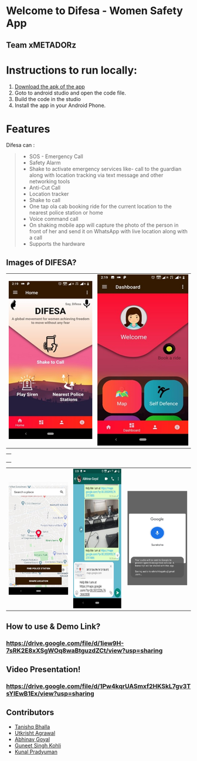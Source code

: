 # Welcome to Difesa  - Women Safety App 
## Team xMETADORz
 

# Instructions to run locally:
1. [Download the apk of the app](https://github.com/gutku10/Difesa/tree/master/app)
2. Goto to android studio and open the code file. 
3. Build the code in the studio 
4. Install the app in your Android Phone.


# Features

Difesa can :
>
>* SOS - Emergency Call
>* Safety Alarm
>* Shake to activate emergency services like- call to the guardian along with location tracking via text message and other networking tools
>* Anti-Cut Call
>* Location tracker
>* Shake to call
>* One tap ola cab booking ride for the current location to the nearest police station or home
>* Voice command call
>* On shaking mobile app will capture the photo of the person in front of her and send it on WhatsApp with live location along with a call
>* Supports the hardware

## Images of DIFESA?


<table>
  <tr>
    <td align="center"><img src="https://github.com/gutku10/Difesa/blob/master/Screenshots/Home.jpg" height="430px;"alt=""/></td>
    <td align="right"><img src="https://github.com/gutku10/Difesa/blob/master/Screenshots/Dashboard.jpg" alt=""/><br /></td>
   
    
  </tr>
  </table>
 <table>
  <tr>
   <td align="center"><img src="https://github.com/gutku10/Difesa/blob/master/Screenshots/Device1.JPG" alt=""/></td>
  </tr>
  </table>
  <table>
  <tr>
        <td align="center"><img src="https://github.com/gutku10/Difesa/blob/master/Screenshots/Nearest Police Station.jpg" alt=""/><br /></td>
        <td align="center"><img src="https://github.com/gutku10/Difesa/blob/master/Screenshots/On shake Sharing.jpg" height="380px;" alt=""/><br /></td>
        <td align="center"><img src="https://github.com/gutku10/Difesa/blob/master/Screenshots/Suraksha.PNG" alt=""/><br /></td>
  </tr>
</table>


## How to use & Demo Link?

### https://drive.google.com/file/d/1iew9H-7sRK2E8xXSgWOq8waBtguzdZCt/view?usp=sharing

## Video Presentation!

### https://drive.google.com/file/d/1Pw4kqrUASmxf2HKSkL7gv3TsYIEwB1Ex/view?usp=sharing

## Contributors
* [Tanishq Bhalla](https://github.com/)  
* [Utkrisht Agrawal](https://github.com/gutku10)  
* [Abhinav Goyal](https://github.com/zabhitak)  
* [Guneet Singh Kohli](https://github.com/guneetsk99)  
* [Kunal Pradyuman](https://github.com/lostaquila)  
